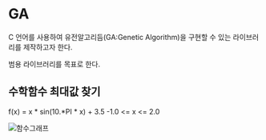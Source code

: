 # GA

C 언어를 사용하여 유전알고리듬(GA:Genetic Algorithm)을 구현할 수 있는 
라이브러리를 제작하고자 한다.

범용 라이브러리를 목표로 한다.

## 수학함수 최대값 찾기

f(x) = x * sin(10.*PI * x) + 3.5
-1.0 <= x <= 2.0

![함수그래프](./function-plot.jpg)
